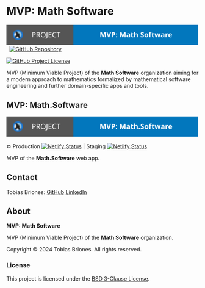 <!-- Copyright (c) 2024 Tobias Briones. All rights reserved. -->
<!-- SPDX-License-Identifier: CC-BY-4.0 -->
<!-- This file is part of MVP: Math Software @https://github.com/mathsoftware -->

# MVP: Math Software

[![Project](math.software---mvp/public/msw-mvp-badge.svg)](https://math.software)
&nbsp;
[![GitHub Repository](https://img.shields.io/static/v1?label=GITHUB&message=REPOSITORY&labelColor=555&color=0277bd&style=for-the-badge&logo=GITHUB)](https://github.com/mathsoftware/mathsoftware---mvp)

[![GitHub Project License](https://img.shields.io/github/license/mathsoftware/mathsoftware---mvp.svg?style=flat-square)](https://github.com/mathsoftware/mathsoftware---mvp/blob/main/LICENSE)

MVP (Minimum Viable Project) of the **Math Software** organization aiming for a
modern approach to mathematics formalized by mathematical software engineering
and further domain-specific apps and tools.

## MVP: Math.Software

[![Project](math.software---mvp/public/msw-mvp-app-badge.svg)](https://math.software)

⚙ Production
[![Netlify Status](https://api.netlify.com/api/v1/badges/8357cab6-2ebe-4746-9a6e-bff042e6e031/deploy-status)](https://app.netlify.com/sites/mathsoftware/deploys)
| Staging
[![Netlify Status](https://api.netlify.com/api/v1/badges/06fe47db-0203-45f9-900b-d7c534f155ed/deploy-status)](https://app.netlify.com/sites/staging-mathsoftware/deploys)

MVP of the **Math.Software** web app.

## Contact

Tobias Briones: [GitHub](https://github.com/tobiasbriones)
[LinkedIn](https://linkedin.com/in/tobiasbriones)

## About

**MVP: Math Software**

MVP (Minimum Viable Project) of the **Math Software** organization.

Copyright © 2024 Tobias Briones. All rights reserved.

### License

This project is licensed under the [BSD 3-Clause License](LICENSE).
